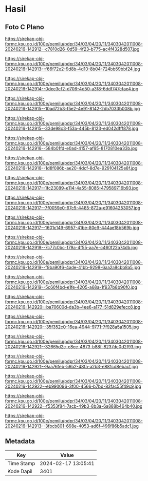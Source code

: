 # Hasil

## Foto C Plano

https://sirekap-obj-formc.kpu.go.id/100e/pemilu/pdpr/34/03/04/20/11/3403042011008-20240216-142912--c7810d26-0d59-4f23-b775-ac4f4328d507.jpg

https://sirekap-obj-formc.kpu.go.id/100e/pemilu/pdpr/34/03/04/20/11/3403042011008-20240216-142913--f66f72e2-9d8b-4d10-8b04-724bb59bbf24.jpg

https://sirekap-obj-formc.kpu.go.id/100e/pemilu/pdpr/34/03/04/20/11/3403042011008-20240216-142914--0dee3cf2-d706-4d50-a3f8-6ddf747cfae4.jpg

https://sirekap-obj-formc.kpu.go.id/100e/pemilu/pdpr/34/03/04/20/11/3403042011008-20240216-142915--10ad72b3-f5e2-4e91-8142-2db7033b008b.jpg

https://sirekap-obj-formc.kpu.go.id/100e/pemilu/pdpr/34/03/04/20/11/3403042011008-20240216-142915--33de98c3-f53a-445b-8123-ed042dfff878.jpg

https://sirekap-obj-formc.kpu.go.id/100e/pemilu/pdpr/34/03/04/20/11/3403042011008-20240216-142916--584b01fd-e0ad-4157-af65-8170810ea33b.jpg

https://sirekap-obj-formc.kpu.go.id/100e/pemilu/pdpr/34/03/04/20/11/3403042011008-20240216-142916--1d8f086b-ae20-4dcf-8d7e-929104125e8f.jpg

https://sirekap-obj-formc.kpu.go.id/100e/pemilu/pdpr/34/03/04/20/11/3403042011008-20240216-142917--1fc23089-e114-4a55-8085-479589716b93.jpg

https://sirekap-obj-formc.kpu.go.id/100e/pemilu/pdpr/34/03/04/20/11/3403042011008-20240216-142917--7f0059e0-97c5-4485-872a-e91604253057.jpg

https://sirekap-obj-formc.kpu.go.id/100e/pemilu/pdpr/34/03/04/20/11/3403042011008-20240216-142917--1601c149-6957-41be-80e9-444ae18b569b.jpg

https://sirekap-obj-formc.kpu.go.id/100e/pemilu/pdpr/34/03/04/20/11/3403042011008-20240216-142918--7c77c0bc-f79a-4f55-aa7e-c460f22a74db.jpg

https://sirekap-obj-formc.kpu.go.id/100e/pemilu/pdpr/34/03/04/20/11/3403042011008-20240216-142919--f9ba90f6-4ade-41bb-9298-6aa2a8cbb8a5.jpg

https://sirekap-obj-formc.kpu.go.id/100e/pemilu/pdpr/34/03/04/20/11/3403042011008-20240216-142919--5c60f4bd-e1fe-4205-a68a-1f937b8b90f0.jpg

https://sirekap-obj-formc.kpu.go.id/100e/pemilu/pdpr/34/03/04/20/11/3403042011008-20240216-142920--ba70600d-da3b-4ee6-a177-51d829efecc8.jpg

https://sirekap-obj-formc.kpu.go.id/100e/pemilu/pdpr/34/03/04/20/11/3403042011008-20240216-142920--35f352c0-16ea-4944-9771-7f928a5a1505.jpg

https://sirekap-obj-formc.kpu.go.id/100e/pemilu/pdpr/34/03/04/20/11/3403042011008-20240216-142921--32665d2c-e8ee-4873-b88f-8237dc0d2f93.jpg

https://sirekap-obj-formc.kpu.go.id/100e/pemilu/pdpr/34/03/04/20/11/3403042011008-20240216-142921--9aa76feb-59b2-48fa-a2b3-e881cd8ebacf.jpg

https://sirekap-obj-formc.kpu.go.id/100e/pemilu/pdpr/34/03/04/20/11/3403042011008-20240216-142922--eb990096-3f00-4566-b7bd-83fac55f49c9.jpg

https://sirekap-obj-formc.kpu.go.id/100e/pemilu/pdpr/34/03/04/20/11/3403042011008-20240216-142922--f5353f84-7acb-49b3-8b3a-6a888b464b40.jpg

https://sirekap-obj-formc.kpu.go.id/100e/pemilu/pdpr/34/03/04/20/11/3403042011008-20240216-142913--3fbcb801-698e-4053-ad6f-496f86b5adc1.jpg


## Metadata

| Key        | Value               |
| ---------- | ------------------- |
| Time Stamp | 2024-02-17 13:05:41 |
| Kode Dapil | 3401                |




